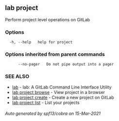 ## lab project

Perform project level operations on GitLab

### Options

```
  -h, --help   help for project
```

### Options inherited from parent commands

```
      --no-pager   Do not pipe output into a pager
```

### SEE ALSO

* [lab](index.md)	 - lab: A GitLab Command Line Interface Utility
* [lab project browse](lab_project_browse.md)	 - View project in a browser
* [lab project create](lab_project_create.md)	 - Create a new project on GitLab
* [lab project list](lab_project_list.md)	 - List your projects

###### Auto generated by spf13/cobra on 15-Mar-2021
